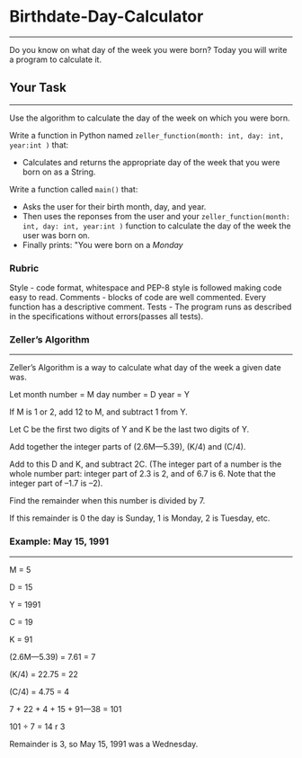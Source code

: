 # Birthdate-Day-Calculator
-----
Do you know on what day of the week you were born?  Today you will write a program to calculate it.
## Your Task
-----
Use the algorithm to calculate the day of the week on which you were born.

Write a function in Python named `zeller_function(month: int, day: int, year:int )` that: 
* Calculates and returns the appropriate day of the week that you were born on as a String.

Write a function called `main()` that:
* Asks the user for their birth month, day, and year.
* Then uses the reponses from the user and your `zeller_function(month: int, day: int, year:int )` function to calculate the day of the week the user was born on.
* Finally prints: "You were born on a *Monday*

### Rubric
Style - code format, whitespace and PEP-8 style is followed making code easy to read.
Comments - blocks of code are well commented.  Every function has a descriptive comment.
Tests - The program runs as described in the specifications without errors(passes all tests).

### Zeller’s Algorithm
-----
Zeller’s Algorithm is a way to calculate what day of the week a given date was.

Let month number = M
day number = D
year = Y

If M is 1 or 2, add 12 to M, and subtract 1 from Y.

Let C be the first two digits of Y and K be the last two digits of Y.

Add together the integer parts of (2.6M—5.39), (K/4) and (C/4). 

Add to this D and K, and subtract 2C. (The integer part of a number is the whole number part: integer part of 2.3 is 2, and of 6.7 is 6. Note that the integer part of –1.7 is –2).

Find the remainder when this number is divided by 7.

If this remainder is 0 the day is Sunday, 1 is Monday, 2 is Tuesday, etc.

### Example: May 15, 1991
-----
M = 5

D = 15

Y = 1991

C = 19

K = 91

(2.6M—5.39) = 7.61 = 7

(K/4) = 22.75 = 22

(C/4) = 4.75 = 4

7 + 22 + 4 + 15 + 91—38 = 101

101 ÷ 7 = 14 r 3

Remainder is 3, so May 15, 1991 was a Wednesday.



